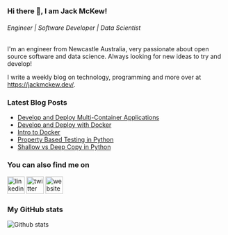 ### Hi there 👋, I am Jack McKew!
###### *Engineer | Software Developer | Data Scientist*

I'm an engineer from Newcastle Australia, very passionate about open source software and data science. Always looking for new ideas to try and develop!

I write a weekly blog on technology, programming and more over at <https://jackmckew.dev/>.

### Latest Blog Posts

<!-- BLOG-POST-LIST:START -->
- [Develop and Deploy Multi-Container Applications](https://jackmckew.dev/develop-and-deploy-multi-container-applications.html)
- [Develop and Deploy with Docker](https://jackmckew.dev/develop-and-deploy-with-docker.html)
- [Intro to Docker](https://jackmckew.dev/intro-to-docker.html)
- [Property Based Testing in Python](https://jackmckew.dev/property-based-testing-in-python.html)
- [Shallow vs Deep Copy in Python](https://jackmckew.dev/shallow-vs-deep-copy-in-python.html)
<!-- BLOG-POST-LIST:END -->

### You can also find me on
[<img src='https://cdn.jsdelivr.net/npm/simple-icons@3.0.1/icons/linkedin.svg' alt='linkedin' height='40'>](https://www.linkedin.com/in/jack-mckew/) [<img src='https://cdn.jsdelivr.net/npm/simple-icons@3.0.1/icons/twitter.svg' alt='twitter' height='40'>](https://twitter.com/Jac_McQ)  [<img src='https://cdn.jsdelivr.net/npm/simple-icons@3.0.1/icons/icloud.svg' alt='website' height='40'>](https://jackmckew.dev/)  

### My GitHub stats
![Github stats](https://github-readme-stats.vercel.app/api?username=jackmckew&show_icons=true)
